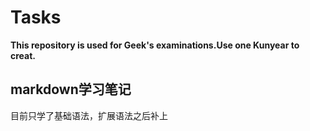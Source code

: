 # Tasks
**This repository is used for Geek's examinations.Use one Kunyear to creat.**
## markdown学习笔记
目前只学了基础语法，扩展语法之后补上
